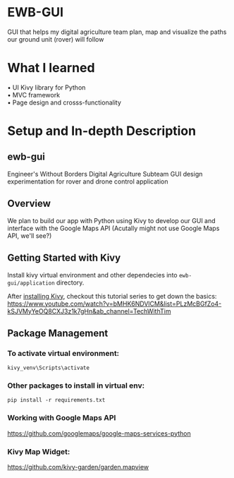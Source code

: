 # EWB-GUI
GUI that helps my digital agriculture team plan, map and visualize the paths our ground unit (rover) will follow 

# What I learned 
• UI Kivy library for Python  
• MVC framework   
• Page design and crosss-functionality  

# Setup and In-depth Description    

## ewb-gui  

Engineer's Without Borders Digital Agriculture Subteam GUI design experimentation for rover and drone control application

## Overview
We plan to build our app with Python using Kivy to develop our GUI and interface with the Google Maps API (Acutally might not use Google Maps API, we'll see?)

## Getting Started with Kivy

Install kivy virtual environment and other dependecies into `ewb-gui/application` directory.

After [installing Kivy](https://kivy.org/doc/stable/installation/installation-windows.html#install-win-dist), checkout this tutorial series to get down the basics: https://www.youtube.com/watch?v=bMHK6NDVlCM&list=PLzMcBGfZo4-kSJVMyYeOQ8CXJ3z1k7gHn&ab_channel=TechWithTim

## Package Management

### To activate virtual environment:

```shell
kivy_venv\Scripts\activate
```

### Other packages to install in virtual env:

```shell
pip install -r requirements.txt
```

### Working with Google Maps API
https://github.com/googlemaps/google-maps-services-python

### Kivy Map Widget:
https://github.com/kivy-garden/garden.mapview


